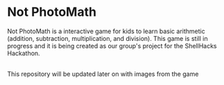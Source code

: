 # Not PhotoMath

Not PhotoMath is a interactive game for kids to learn basic arithmetic (addition, subtraction, multiplication, and division). This game is still in progress and it is being created as our group's project for the ShellHacks Hackathon.<br><br>

This repository will be updated later on with images from the game
